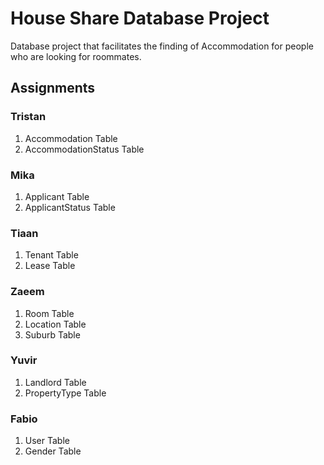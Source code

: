 # House Share Database Project

Database project that facilitates the finding of Accommodation for people who are looking for roommates.

## Assignments

### Tristan
1. Accommodation Table
2. AccommodationStatus Table

### Mika
1. Applicant Table
2. ApplicantStatus Table

### Tiaan
1. Tenant Table
2. Lease Table

### Zaeem
1. Room Table
2. Location Table
3. Suburb Table

### Yuvir
1. Landlord Table
2. PropertyType Table

### Fabio
1. User Table
2. Gender Table
